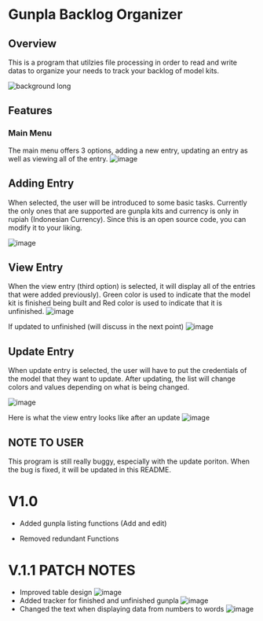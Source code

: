 # Gunpla Backlog Organizer

## Overview
This is a program that utilzies file processing in order to read and write datas to organize your needs to track your backlog of model kits.

![background long](https://user-images.githubusercontent.com/79687001/232764540-92db84ab-9b5c-4255-a34c-e7d64142a219.jpg)


## Features

### Main Menu 
The main menu offers 3 options, adding a new entry, updating an entry as well as viewing all of the entry. 
![image](https://user-images.githubusercontent.com/79687001/232765525-7a8f3e92-26f8-457a-994a-ad71db5c5ceb.png)

## Adding Entry 
When selected, the user will be introduced to some basic tasks. Currently the only ones that are supported are gunpla kits and currency is only in rupiah (Indonesian Currency). Since this is an open source code, you can modify it to your liking. 

![image](https://user-images.githubusercontent.com/79687001/232766223-99ab326c-a461-44b4-ac48-012f9e07017a.png)

## View Entry
When the view entry (third option) is selected, it will display all of the entries that were added previously).
Green color is used to indicate that the model kit is finished being built and Red color is used to indicate that it is unfinished.
![image](https://user-images.githubusercontent.com/79687001/232766986-aadd0de8-7b0a-4f27-b5dd-69a5e9987c3f.png)

If updated to unfinished (will discuss in the next point)
![image](https://user-images.githubusercontent.com/79687001/232767543-d31bf37c-a700-474f-a357-7db9991bf457.png)


## Update Entry
When update entry is selected, the user will have to put the credentials of the model that they want to update. 
After updating, the list will change colors and values depending on what is being changed. 

![image](https://user-images.githubusercontent.com/79687001/232768005-f664e05d-8587-462d-8208-408b7630f157.png)

Here is what the view entry looks like after an update
![image](https://user-images.githubusercontent.com/79687001/232768120-3802e89b-52dd-4bbf-ad4d-bf092b08f6cd.png)


## NOTE TO USER

This program is still really buggy, especially with the update poriton. When the bug is fixed, it will be updated in this README. 

# **V1.0**
+ Added gunpla listing functions (Add and edit)  
- Removed redundant Functions 

# **V.1.1 PATCH NOTES**
+ Improved table design
![image](https://user-images.githubusercontent.com/79687001/233794137-a48d1555-84e5-4555-8b00-f5f015d2851d.png)
+ Added tracker for finished and unfinished gunpla 
![image](https://user-images.githubusercontent.com/79687001/233794191-3835e170-520f-414f-9461-1c8b670bc293.png)
+ Changed the text when displaying data from numbers to words 
![image](https://user-images.githubusercontent.com/79687001/233794081-33f104a2-74f1-4539-a227-efa3ed068373.png)
